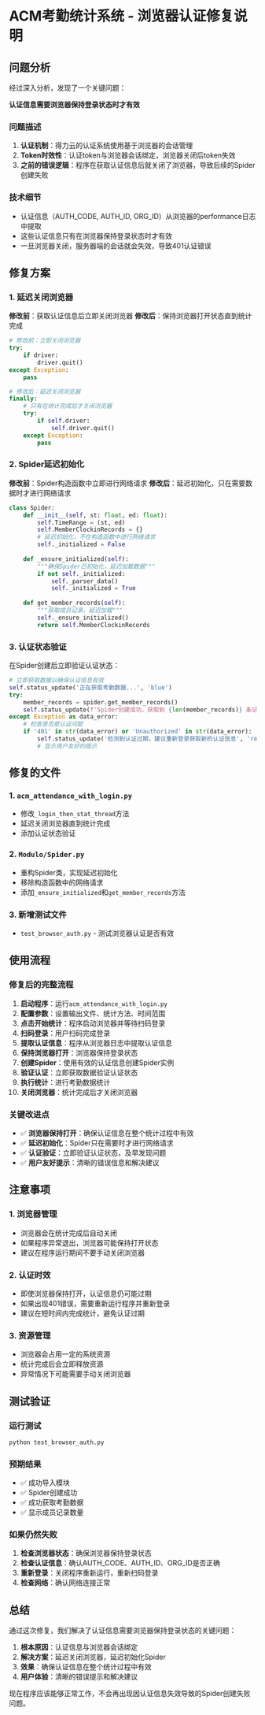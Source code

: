 # ACM考勤统计系统 - 浏览器认证修复说明

## 问题分析

经过深入分析，发现了一个关键问题：

**认证信息需要浏览器保持登录状态时才有效**

### 问题描述

1. **认证机制**：得力云的认证系统使用基于浏览器的会话管理
2. **Token时效性**：认证token与浏览器会话绑定，浏览器关闭后token失效
3. **之前的错误逻辑**：程序在获取认证信息后就关闭了浏览器，导致后续的Spider创建失败

### 技术细节

- 认证信息（AUTH_CODE, AUTH_ID, ORG_ID）从浏览器的performance日志中提取
- 这些认证信息只有在浏览器保持登录状态时才有效
- 一旦浏览器关闭，服务器端的会话就会失效，导致401认证错误

## 修复方案

### 1. 延迟关闭浏览器

**修改前**：获取认证信息后立即关闭浏览器
**修改后**：保持浏览器打开状态直到统计完成

```python
# 修改前：立即关闭浏览器
try:
    if driver:
        driver.quit()
except Exception:
    pass

# 修改后：延迟关闭浏览器
finally:
    # 只有在统计完成后才关闭浏览器
    try:
        if self.driver:
            self.driver.quit()
    except Exception:
        pass
```

### 2. Spider延迟初始化

**修改前**：Spider构造函数中立即进行网络请求
**修改后**：延迟初始化，只在需要数据时才进行网络请求

```python
class Spider:
    def __init__(self, st: float, ed: float):
        self.TimeRange = (st, ed)
        self.MemberClockinRecords = {}
        # 延迟初始化，不在构造函数中进行网络请求
        self._initialized = False
    
    def _ensure_initialized(self):
        """确保Spider已初始化，延迟加载数据"""
        if not self._initialized:
            self._parser_data()
            self._initialized = True
    
    def get_member_records(self):
        """获取成员记录，延迟加载"""
        self._ensure_initialized()
        return self.MemberClockinRecords
```

### 3. 认证状态验证

在Spider创建后立即验证认证状态：

```python
# 立即获取数据以确保认证信息有效
self.status_update('正在获取考勤数据...', 'blue')
try:
    member_records = spider.get_member_records()
    self.status_update(f'Spider创建成功，获取到 {len(member_records)} 条记录', 'green')
except Exception as data_error:
    # 检查是否是认证问题
    if '401' in str(data_error) or 'Unauthorized' in str(data_error):
        self.status_update('检测到认证过期，建议重新登录获取新的认证信息', 'red')
        # 显示用户友好的提示
```

## 修复的文件

### 1. `acm_attendance_with_login.py`

- 修改`_login_then_stat_thread`方法
- 延迟关闭浏览器直到统计完成
- 添加认证状态验证

### 2. `Modulo/Spider.py`

- 重构Spider类，实现延迟初始化
- 移除构造函数中的网络请求
- 添加`_ensure_initialized`和`get_member_records`方法

### 3. 新增测试文件

- `test_browser_auth.py` - 测试浏览器认证是否有效

## 使用流程

### 修复后的完整流程

1. **启动程序**：运行`acm_attendance_with_login.py`
2. **配置参数**：设置输出文件、统计方法、时间范围
3. **点击开始统计**：程序启动浏览器并等待扫码登录
4. **扫码登录**：用户扫码完成登录
5. **提取认证信息**：程序从浏览器日志中提取认证信息
6. **保持浏览器打开**：浏览器保持登录状态
7. **创建Spider**：使用有效的认证信息创建Spider实例
8. **验证认证**：立即获取数据验证认证状态
9. **执行统计**：进行考勤数据统计
10. **关闭浏览器**：统计完成后才关闭浏览器

### 关键改进点

- ✅ **浏览器保持打开**：确保认证信息在整个统计过程中有效
- ✅ **延迟初始化**：Spider只在需要时才进行网络请求
- ✅ **认证验证**：立即验证认证状态，及早发现问题
- ✅ **用户友好提示**：清晰的错误信息和解决建议

## 注意事项

### 1. 浏览器管理

- 浏览器会在统计完成后自动关闭
- 如果程序异常退出，浏览器可能保持打开状态
- 建议在程序运行期间不要手动关闭浏览器

### 2. 认证时效

- 即使浏览器保持打开，认证信息仍可能过期
- 如果出现401错误，需要重新运行程序并重新登录
- 建议在短时间内完成统计，避免认证过期

### 3. 资源管理

- 浏览器会占用一定的系统资源
- 统计完成后会立即释放资源
- 异常情况下可能需要手动关闭浏览器

## 测试验证

### 运行测试

```bash
python test_browser_auth.py
```

### 预期结果

- ✅ 成功导入模块
- ✅ Spider创建成功
- ✅ 成功获取考勤数据
- ✅ 显示成员记录数量

### 如果仍然失败

1. **检查浏览器状态**：确保浏览器保持登录状态
2. **检查认证信息**：确认AUTH_CODE、AUTH_ID、ORG_ID是否正确
3. **重新登录**：关闭程序重新运行，重新扫码登录
4. **检查网络**：确认网络连接正常

## 总结

通过这次修复，我们解决了认证信息需要浏览器保持登录状态的关键问题：

1. **根本原因**：认证信息与浏览器会话绑定
2. **解决方案**：延迟关闭浏览器，延迟初始化Spider
3. **效果**：确保认证信息在整个统计过程中有效
4. **用户体验**：清晰的错误提示和解决建议

现在程序应该能够正常工作，不会再出现因认证信息失效导致的Spider创建失败问题。
